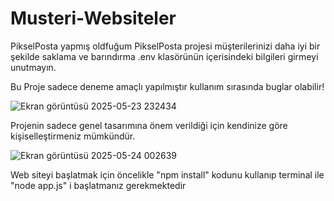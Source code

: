 # Musteri-Websiteler
PikselPosta
yapmış oldfuğum PikselPosta projesi müşterilerinizi daha iyi bir şekilde saklama ve barındırma 
.env klasörünün içerisindeki bilgileri girmeyi unutmayın.

Bu Proje sadece deneme amaçlı yapılmıştır kullanım sırasında buglar olabilir!

![Ekran görüntüsü 2025-05-23 232434](https://github.com/user-attachments/assets/47e3015d-e417-4eae-ab10-b9194f5e3b14)

Projenin sadece genel tasarımına önem verildiği için kendinize göre kişiselleştirmeniz mümkündür.

![Ekran görüntüsü 2025-05-24 002639](https://github.com/user-attachments/assets/391fe442-54bb-4d33-b76f-a3e69a2971d7)

Web siteyi başlatmak için öncelikle 
"npm install"
kodunu kullanıp terminal ile "node app.js" i başlatmanız gerekmektedir
